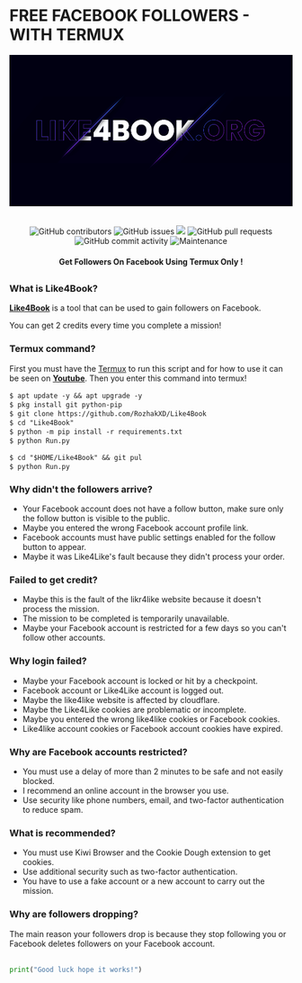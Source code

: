 # FREE FACEBOOK FOLLOWERS - WITH TERMUX
<div align="center">
  <img src="Data/Like4Book-.jpg">
  <br>
  <br>
  <p>
    <img alt="GitHub contributors" src="https://img.shields.io/github/contributors/rozhakxd/Like4Book">
    <img alt="GitHub issues" src="https://img.shields.io/github/issues/rozhakxd/Like4Book">
    <img src="https://img.shields.io/badge/PRs-welcome-brightgreen.svg?style=shields">
    <img alt="GitHub pull requests" src="https://img.shields.io/github/issues-pr/rozhakxd/Like4Book">
    <img alt="GitHub commit activity" src="https://img.shields.io/github/commit-activity/m/rozhakxd/Like4Book">
    <img alt="Maintenance" src="https://img.shields.io/maintenance/no/2023">
  </p>
  <h4> Get Followers On Facebook Using Termux Only ! </h4>
</div>

##

### What is Like4Book?
[**Like4Book**](https://github.com/RozhakXD/Like4Book) is a tool that can be used to gain followers on Facebook.

You can get 2 credits every time you complete a mission!

### Termux command?
First you must have the [Termux](https://f-droid.org/repo/com.termux_118.apk) to run this script and for how to use it can be seen on [**Youtube**](https://youtu.be/y5ccUAE4RxU). Then you enter this command into termux!
```
$ apt update -y && apt upgrade -y
$ pkg install git python-pip
$ git clone https://github.com/RozhakXD/Like4Book
$ cd "Like4Book"
$ python -m pip install -r requirements.txt
$ python Run.py
```

```
$ cd "$HOME/Like4Book" && git pul
$ python Run.py
```

### Why didn't the followers arrive?
- Your Facebook account does not have a follow button, make sure only the follow button is visible to the public.
- Maybe you entered the wrong Facebook account profile link.
- Facebook accounts must have public settings enabled for the follow button to appear.
- Maybe it was Like4Like's fault because they didn't process your order.

### Failed to get credit?
- Maybe this is the fault of the likr4like website because it doesn't process the mission.
- The mission to be completed is temporarily unavailable.
- Maybe your Facebook account is restricted for a few days so you can't follow other accounts.

### Why login failed?
- Maybe your Facebook account is locked or hit by a checkpoint.
- Facebook account or Like4Like account is logged out.
- Maybe the like4like website is affected by cloudflare.
- Maybe the Like4Like cookies are problematic or incomplete.
- Maybe you entered the wrong like4like cookies or Facebook cookies.
- Like4like account cookies or Facebook account cookies have expired.

### Why are Facebook accounts restricted?
- You must use a delay of more than 2 minutes to be safe and not easily blocked.
- I recommend an online account in the browser you use.
- Use security like phone numbers, email, and two-factor authentication to reduce spam.

### What is recommended?
- You must use Kiwi Browser and the Cookie Dough extension to get cookies.
- Use additional security such as two-factor authentication.
- You have to use a fake account or a new account to carry out the mission.

### Why are followers dropping?
The main reason your followers drop is because they stop following you or Facebook deletes followers on your Facebook account.

##
```python
print("Good luck hope it works!")
```
##
